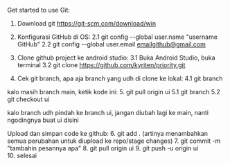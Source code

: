 Get started to use Git:

1. Download git https://git-scm.com/download/win

2. Konfigurasi GitHub di OS:
2.1 git config --global user.name "username GitHub"
2.2 git config --global user.email emailgithub@gmail.com

3. Clone github project ke android studio:
3.1 Buka Android Studio, buka terminal
3.2 git clone https://github.com/kyriten/priority.git

4. Cek git branch, apa aja branch yang udh di clone ke lokal:
4.1 git branch

kalo masih branch main, ketik kode ini:
5. git pull origin ui
5.1 git branch
5.2 git checkout ui

kalo branch udh pindah ke branch ui, jangan diubah lagi ke main, nanti ngodingnya buat ui disini

Upload dan simpan code ke github:
6. git add . (artinya menambahkan semua perubahan untuk diupload ke repo/stage changes)
7. git commit -m "tambahin pesannya apa"
8. git pull origin ui 
9. git push -u origin ui
10. selesai
